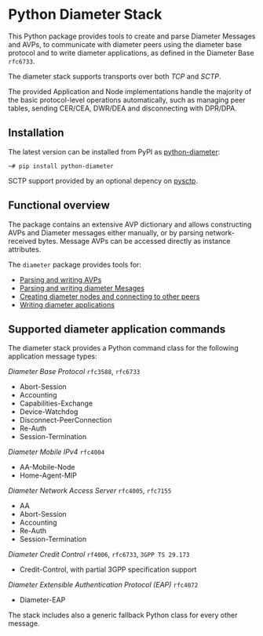 # Python Diameter Stack

This Python package provides tools to create and parse Diameter Messages and 
AVPs, to communicate with diameter peers using the diameter base protocol and 
to write diameter applications, as defined in the Diameter Base `rfc6733`.

The diameter stack supports transports over both *TCP* and *SCTP*.

The provided Application and Node implementations handle the majority of the 
basic protocol-level operations automatically, such as managing peer tables, 
sending CER/CEA, DWR/DEA and disconnecting with DPR/DPA. 

## Installation

The latest version can be installed from PyPI as 
[python-diameter](https://pypi.org/project/python-diameter/):

```shell
~# pip install python-diameter
```

SCTP support provided by an optional depency on [pysctp](https://pypi.org/project/pysctp/).

## Functional overview

The package contains an extensive AVP dictionary and allows constructing
AVPs and Diameter messages either manually, or by parsing network-received 
bytes. Message AVPs can be accessed directly as instance attributes.

The `diameter` package provides tools for:

- [Parsing and writing AVPs](https://mensonen.github.io/diameter/guide/avp)
- [Parsing and writing diameter Mesages](https://mensonen.github.io/diameter/guide/message)
- [Creating diameter nodes and connecting to other peers](https://mensonen.github.io/diameter/guide/node)
- [Writing diameter applications](https://mensonen.github.io/diameter/guide/application)


## Supported diameter application commands

The diameter stack provides a Python command class for the following 
application message types:

*Diameter Base Protocol* `rfc3588`, `rfc6733`

 * Abort-Session
 * Accounting
 * Capabilities-Exchange
 * Device-Watchdog
 * Disconnect-PeerConnection
 * Re-Auth
 * Session-Termination

*Diameter Mobile IPv4* `rfc4004`

 * AA-Mobile-Node
 * Home-Agent-MIP

*Diameter Network Access Server* `rfc4005`, `rfc7155`

 * AA
 * Abort-Session
 * Accounting
 * Re-Auth
 * Session-Termination

*Diameter Credit Control* `rf4006`, `rfc6733`, `3GPP TS 29.173`

 * Credit-Control, with partial 3GPP specification support

*Diameter Extensible Authentication Protocol (EAP)* `rfc4072`
 
 * Diameter-EAP

The stack includes also a generic fallback Python class for every other message.